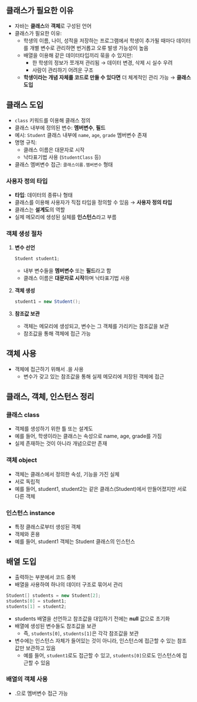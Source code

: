 ## 클래스가 필요한 이유

- 자바는 **클래스**와 **객체**로 구성된 언어
- 클래스가 필요한 이유:
    - 학생의 이름, 나이, 성적을 저장하는 프로그램에서 학생이 추가될 때마다 데이터를 개별 변수로 관리하면 번거롭고 오류 발생 가능성이 높음
    - 배열을 이용해 같은 데이터타입끼리 묶을 수 있지만:
        - 한 학생의 정보가 쪼개져 관리됨 → 데이터 변경, 삭제 시 실수 우려
        - 사람이 관리하기 어려운 구조
    - **학생이라는 개념 자체를 코드로 만들 수 있다면** 더 체계적인 관리 가능 → **클래스 도입**

## 클래스 도입

- `class` 키워드를 이용해 클래스 정의
- 클래스 내부에 정의된 변수: **멤버변수**, **필드**
- 예시: `Student` 클래스 내부에 `name`, `age`, `grade` 멤버변수 존재
- 명명 규칙:
    - 클래스 이름은 대문자로 시작
    - 낙타표기법 사용 (`StudentClass` 등)
- 클래스 멤버변수 접근: `클래스이름.멤버변수` 형태

### 사용자 정의 타입

- **타입**: 데이터의 종류나 형태
- 클래스를 이용해 사용자가 직접 타입을 정의할 수 있음 → **사용자 정의 타입**
- 클래스는 **설계도**의 역할
- 실제 메모리에 생성된 실체를 **인스턴스**라고 부름

### 객체 생성 절차

1. **변수 선언**

   ```java
   Student student1;
   ```
   - 내부 변수들을 **멤버변수** 또는 **필드**라고 함
   - 클래스 이름은 **대문자로 시작**하며 낙타표기법 사용


2. **객체 생성**

   ```java
   student1 = new Student();
   ```

3. **참조값 보관**
   - 객체는 메모리에 생성되고, 변수는 그 객체를 가리키는 참조값을 보관
   - 참조값을 통해 객체에 접근 가능

## 객체 사용

- 객체에 접근하기 위해서 .을 사용
  - 변수가 갖고 있는 참조값을 통해 실제 메모리에 저장된 객체에 접근

## 클래스, 객체, 인스턴스 정리

### 클래스 class
- 객체를 생성하기 위한 틀 또는 설계도
- 예를 들어, 학생이라는 클래스는 속성으로 name, age, grade를 가짐
- 실제 존재하는 것이 아니라 개념으로만 존재
### 객체 object
- 객체는 클래스에서 정의한 속성, 기능을 가진 실체
- 서로 독립적
- 예를 들어, student1, student2는 같은 클래스(Student)에서 만들어졌지만 서로 다른 객체
### 인스턴스 instance
- 특정 클래스로부터 생성된 객체
- 객체와 혼용
- 예를 들어, student1 객체는 Student 클래스의 인스턴스

## 배열 도입
- 출력하는 부분에서 코드 중복
- 배열을 사용하여 하나의 데이터 구조로 묶어서 관리

```java
Student[] students = new Student[2];
students[0] = student1;
students[1] = student2;
```
- students 배열을 선언하고 참조값을 대입하기 전에는 **null** 값으로 초기화
- 배열에 생성된 변수들도 참조값을 보관
    - 즉, `students[0]`, `students[1]`은 각각 참조값을 보관
- 변수에는 인스턴스 자체가 들어있는 것이 아니라, 인스턴스에 접근할 수 있는 참조값만 보관하고 있음
    - 예를 들어, `student1`로도 접근할 수 있고, `students[0]`으로도 인스턴스에 접근할 수 있음

### 배열의 객체 사용
- .으로 멤버변수 접근 가능